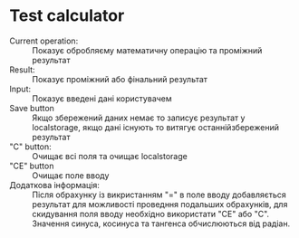 <h1>Test calculator</h1>
<dl>
    <dt>Current operation:</dt>
    <dd>Показує обробляєму математичну операцію та проміжний результат</dd>
    <dt>Result:</dt>
    <dd>Показує проміжний або фінальний результат</dd>
    <dt>Input:</dt>
    <dd>Показує введені дані користувачем</dd>
    <dt>Save button</dt>
    <dd>Якщо збережений даних немає то записує результат у localstorage, якщо дані існують то витягує останнійзбережений результат</dd>
    <dt>"C" button:</dt>
    <dd>Очищає всі поля та очищає localstorage</dd>
    <dt>"CE" button</dt>
    <dd>Очищає поле вводу</dd>
    <dt>Додаткова інформація:</dt>
    <dd>Після обрахунку із викристанням "=" в поле вводу добавляється результат для можливості проведння подальших обрахунків, для скидування поля вводу необхідно використати "СЕ" або "С". Значення синуса, косинуса та тангенса обчислюються від радіан.</dd>
</dl>
